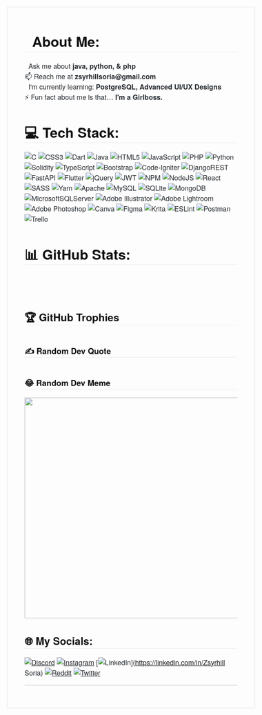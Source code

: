 <!DOCTYPE html>
<html>

<head>
    <title>Read Me</title>
    <meta charset="utf-8">
    <meta name="viewport" content="width=device-width, initial-scale=1">
    <style>
        body {
            font: 400 16px/1.5 'Helvetica Neue', Helvetica, Arial, sans-serif;
            color: #111;
            background-color: #fdfdfd;
            -webkit-text-size-adjust: 100%;
            -webkit-font-feature-settings: 'kern' 1;
            -moz-font-feature-settings: 'kern' 1;
            -o-font-feature-settings: 'kern' 1;
            font-feature-settings: 'kern' 1;
            font-kerning: normal;
            padding: 30px;
        }
        
        @media only screen and (max-width: 600px) {
            body {
                padding: 5px;
            }
            main {
                padding: 0px 20px 20px 20px !important;
            }
        }
        
        main {
            margin: 0px;
            max-width: 900px;
            border: 1px solid #e1e4e8;
            padding: 10px 40px;
            padding-bottom: 20px;
            border-radius: 2px;
            margin-left: auto;
            margin-right: auto;
        }
        
        hr {
            color: #bbb;
            background-color: #bbb;
            height: 1px;
            flex: 0 1 auto;
            margin: 1em 0;
            padding: 0;
            border: none;
        }
        /**
 * Links
 */
        
        a {
            color: #0366d6;
            text-decoration: none;
        }
        
        a:visited {
            color: #0366d6;
        }
        
        a:hover {
            color: #0366d6;
            text-decoration: underline;
        }
        
        pre {
            background-color: #f6f8fa;
            border-radius: 3px;
            font-size: 85%;
            line-height: 1.45;
            overflow: auto;
            padding: 16px;
        }
        /**
  * Code blocks
  */
        
        code {
            background-color: rgba(27, 31, 35, 0.05);
            border-radius: 3px;
            font-size: 85%;
            margin: 0;
            word-wrap: break-word;
            padding: 0.2em 0.4em;
            font-family: SFMono-Regular, Consolas, Liberation Mono, Menlo, Courier, monospace;
        }
        
        pre>code {
            background-color: transparent;
            border: 0;
            display: inline;
            line-height: inherit;
            margin: 0;
            overflow: visible;
            padding: 0;
            word-wrap: normal;
            font-size: 100%;
        }
        /**
 * Blockquotes
 */
        
        blockquote {
            margin-left: 30px;
            margin-top: 0px;
            margin-bottom: 16px;
            border-left-width: 3px;
            padding: 0 1em;
            color: #828282;
            border-left: 4px solid #e8e8e8;
            padding-left: 15px;
            font-size: 18px;
            letter-spacing: -1px;
            font-style: italic;
        }
        
        blockquote * {
            font-style: normal !important;
            letter-spacing: 0;
            color: #6a737d !important;
        }
        /**
 * Tables
 */
        
        table {
            border-spacing: 2px;
            display: block;
            font-size: 14px;
            overflow: auto;
            width: 100%;
            margin-bottom: 16px;
            border-spacing: 0;
            border-collapse: collapse;
        }
        
        td {
            padding: 6px 13px;
            border: 1px solid #dfe2e5;
        }
        
        th {
            font-weight: 600;
            padding: 6px 13px;
            border: 1px solid #dfe2e5;
        }
        
        tr {
            background-color: #fff;
            border-top: 1px solid #c6cbd1;
        }
        
        table tr:nth-child(2n) {
            background-color: #f6f8fa;
        }
        /**
 * Others
 */
        
        img {
            max-width: 100%;
        }
        
        p {
            line-height: 24px;
            font-weight: 400;
            font-size: 16px;
            color: #24292e;
        }
        
        ul {
            margin-top: 0;
        }
        
        li {
            color: #24292e;
            font-size: 16px;
            font-weight: 400;
            line-height: 1.5;
        }
        
        li+li {
            margin-top: 0.25em;
        }
        
        * {
            font-family: -apple-system, BlinkMacSystemFont, 'Segoe UI', Helvetica, Arial, sans-serif, 'Apple Color Emoji', 'Segoe UI Emoji', 'Segoe UI Symbol';
            color: #24292e;
        }
        
        a:visited {
            color: #0366d6;
        }
        
        h1,
        h2,
        h3 {
            border-bottom: 1px solid #eaecef;
            color: #111;
            /* Darker */
        }
    </style>
</head>

<body>
    <main>
        <!-- <h1 align="center">Hi 👋, I'm Zsyrhill Soria</h1>
<h3 align="center">Fiery heir of light & fire</h3>

<p align="center"> <a href="https://github.com/ryo-ma/github-profile-trophy"><img src="https://github-profile-trophy.vercel.app/?username=aexlin" alt="aexlin" /></a> </p>

<p align="left"> <a href="https://twitter.com/aexlin_" target="blank"><img src="https://img.shields.io/twitter/follow/aexlin_?logo=twitter&style=for-the-badge" alt="aexlin_" /></a> </p>

- 💬 Ask me about **java, python, & php**

- 📫 Reach me at **zsyrhillsoria@gmail.com**

- ⚡ Fun fact about me is that... **I'm a Girlboss.**

<table>
    <tr>
        <td>
            <h3 align="center">Connect with me:</h3>
        </td>
        <td>
            <p align="center">
            <a href="https://twitter.com/aexlin_" target="blank"><img align="center" src="https://raw.githubusercontent.com/rahuldkjain/github-profile-readme-generator/master/src/images/icons/Social/twitter.svg" alt="aexlin_" height="30" width="40" /></a>
            <a href="https://instagram.com/heirrofmala" target="blank"><img align="center" src="https://raw.githubusercontent.com/rahuldkjain/github-profile-readme-generator/master/src/images/icons/Social/instagram.svg" alt="heirrofmala" height="30" width="40" /></a>
            <a href="https://www.hackerrank.com/zsyrhillsoria" target="blank"><img align="center" src="https://raw.githubusercontent.com/rahuldkjain/github-profile-readme-generator/master/src/images/icons/Social/hackerrank.svg" alt="zsyrhillsoria" height="30" width="40" /></a>
            </p>
        </td>
    </tr>
    <tr>
        <td>
            <h3 align="left">Languages and Tools:</h3>
        </td>
        <td>
            <p align="left"> <a href="https://azure.microsoft.com/en-in/" target="_blank" rel="noreferrer"> <img src="https://www.vectorlogo.zone/logos/microsoft_azure/microsoft_azure-icon.svg" alt="azure" width="40" height="40"/> </a> <a href="https://babeljs.io/" target="_blank" rel="noreferrer"> <img src="https://www.vectorlogo.zone/logos/babeljs/babeljs-icon.svg" alt="babel" width="40" height="40"/> </a> <a href="https://www.gnu.org/software/bash/" target="_blank" rel="noreferrer"> <img src="https://www.vectorlogo.zone/logos/gnu_bash/gnu_bash-icon.svg" alt="bash" width="40" height="40"/> </a> <a href="https://getbootstrap.com" target="_blank" rel="noreferrer"> <img src="https://raw.githubusercontent.com/devicons/devicon/master/icons/bootstrap/bootstrap-plain-wordmark.svg" alt="bootstrap" width="40" height="40"/> </a> <a href="https://www.cprogramming.com/" target="_blank" rel="noreferrer"> <img src="https://raw.githubusercontent.com/devicons/devicon/master/icons/c/c-original.svg" alt="c" width="40" height="40"/> </a> <a href="https://codeigniter.com" target="_blank" rel="noreferrer"> <img src="https://cdn.worldvectorlogo.com/logos/codeigniter.svg" alt="codeigniter" width="40" height="40"/> </a> <a href="https://www.w3schools.com/css/" target="_blank" rel="noreferrer"> <img src="https://raw.githubusercontent.com/devicons/devicon/master/icons/css3/css3-original-wordmark.svg" alt="css3" width="40" height="40"/> </a> <a href="https://expressjs.com" target="_blank" rel="noreferrer"> <img src="https://raw.githubusercontent.com/devicons/devicon/master/icons/express/express-original-wordmark.svg" alt="express" width="40" height="40"/> </a> <a href="https://www.figma.com/" target="_blank" rel="noreferrer"> <img src="https://www.vectorlogo.zone/logos/figma/figma-icon.svg" alt="figma" width="40" height="40"/> </a> <a href="https://flutter.dev" target="_blank" rel="noreferrer"> <img src="https://www.vectorlogo.zone/logos/flutterio/flutterio-icon.svg" alt="flutter" width="40" height="40"/> </a> <a href="https://git-scm.com/" target="_blank" rel="noreferrer"> <img src="https://www.vectorlogo.zone/logos/git-scm/git-scm-icon.svg" alt="git" width="40" height="40"/> </a> <a href="https://www.w3.org/html/" target="_blank" rel="noreferrer"> <img src="https://raw.githubusercontent.com/devicons/devicon/master/icons/html5/html5-original-wordmark.svg" alt="html5" width="40" height="40"/> </a> <a href="https://www.adobe.com/in/products/illustrator.html" target="_blank" rel="noreferrer"> <img src="https://www.vectorlogo.zone/logos/adobe_illustrator/adobe_illustrator-icon.svg" alt="illustrator" width="40" height="40"/> </a> <a href="https://www.java.com" target="_blank" rel="noreferrer"> <img src="https://raw.githubusercontent.com/devicons/devicon/master/icons/java/java-original.svg" alt="java" width="40" height="40"/> </a> <a href="https://developer.mozilla.org/en-US/docs/Web/JavaScript" target="_blank" rel="noreferrer"> <img src="https://raw.githubusercontent.com/devicons/devicon/master/icons/javascript/javascript-original.svg" alt="javascript" width="40" height="40"/> </a> <a href="https://materializecss.com/" target="_blank" rel="noreferrer"> <img src="https://raw.githubusercontent.com/prplx/svg-logos/5585531d45d294869c4eaab4d7cf2e9c167710a9/svg/materialize.svg" alt="materialize" width="40" height="40"/> </a> <a href="https://www.mongodb.com/" target="_blank" rel="noreferrer"> <img src="https://raw.githubusercontent.com/devicons/devicon/master/icons/mongodb/mongodb-original-wordmark.svg" alt="mongodb" width="40" height="40"/> </a> <a href="https://www.microsoft.com/en-us/sql-server" target="_blank" rel="noreferrer"> <img src="https://www.svgrepo.com/show/303229/microsoft-sql-server-logo.svg" alt="mssql" width="40" height="40"/> </a> <a href="https://www.mysql.com/" target="_blank" rel="noreferrer"> <img src="https://raw.githubusercontent.com/devicons/devicon/master/icons/mysql/mysql-original-wordmark.svg" alt="mysql" width="40" height="40"/> </a> <a href="https://nodejs.org" target="_blank" rel="noreferrer"> <img src="https://raw.githubusercontent.com/devicons/devicon/master/icons/nodejs/nodejs-original-wordmark.svg" alt="nodejs" width="40" height="40"/> </a> <a href="https://www.photoshop.com/en" target="_blank" rel="noreferrer"> <img src="https://raw.githubusercontent.com/devicons/devicon/master/icons/photoshop/photoshop-line.svg" alt="photoshop" width="40" height="40"/> </a> <a href="https://www.php.net" target="_blank" rel="noreferrer"> <img src="https://raw.githubusercontent.com/devicons/devicon/master/icons/php/php-original.svg" alt="php" width="40" height="40"/> </a> <a href="https://www.postgresql.org" target="_blank" rel="noreferrer"> <img src="https://raw.githubusercontent.com/devicons/devicon/master/icons/postgresql/postgresql-original-wordmark.svg" alt="postgresql" width="40" height="40"/> </a> <a href="https://postman.com" target="_blank" rel="noreferrer"> <img src="https://www.vectorlogo.zone/logos/getpostman/getpostman-icon.svg" alt="postman" width="40" height="40"/> </a> <a href="https://www.python.org" target="_blank" rel="noreferrer"> <img src="https://raw.githubusercontent.com/devicons/devicon/master/icons/python/python-original.svg" alt="python" width="40" height="40"/> </a> <a href="https://www.qt.io/" target="_blank" rel="noreferrer"> <img src="https://upload.wikimedia.org/wikipedia/commons/0/0b/Qt_logo_2016.svg" alt="qt" width="40" height="40"/> </a> <a href="https://reactjs.org/" target="_blank" rel="noreferrer"> <img src="https://raw.githubusercontent.com/devicons/devicon/master/icons/react/react-original-wordmark.svg" alt="react" width="40" height="40"/> </a> <a href="https://sass-lang.com" target="_blank" rel="noreferrer"> <img src="https://raw.githubusercontent.com/devicons/devicon/master/icons/sass/sass-original.svg" alt="sass" width="40" height="40"/> </a> <a href="https://www.sqlite.org/" target="_blank" rel="noreferrer"> <img src="https://www.vectorlogo.zone/logos/sqlite/sqlite-icon.svg" alt="sqlite" width="40" height="40"/> </a> <a href="https://www.typescriptlang.org/" target="_blank" rel="noreferrer"> <img src="https://raw.githubusercontent.com/devicons/devicon/master/icons/typescript/typescript-original.svg" alt="typescript" width="40" height="40"/> </a> </p>
        </td>
    </tr>
</table>

<p><img align="center" src="https://github-readme-stats.vercel.app/api/top-langs?username=aexlin&show_icons=true&locale=en&layout=compact" alt="aexlin" /></p><br>

<p>&nbsp;<img align="center" src="https://github-readme-stats.vercel.app/api?username=aexlin&show_icons=true&locale=en" alt="aexlin" /></p><br>

<p><img align="center" src="https://github-readme-streak-stats.herokuapp.com/?user=aexlin&" alt="aexlin" /></p> -->
        <h1 id="💫-about-me">💫 About Me:</h1>
        <p>💬 Ask me about <strong>java, python, & php</strong><br>📫 Reach me at <strong>zsyrhillsoria@gmail.com</strong><br>🌱 I'm currently learning: <strong>PostgreSQL, Advanced UI/UX Designs</strong><br>⚡ Fun fact about me is that… <strong>I'm a Girlboss.</strong></p>
        <h1 id="💻-tech-stack">💻 Tech Stack:</h1>
        <p><img src="https://img.shields.io/badge/c-%2300599C.svg?style=for-the-badge&logo=c&logoColor=white" alt="C" /> <img src="https://img.shields.io/badge/css3-%231572B6.svg?style=for-the-badge&logo=css3&logoColor=white" alt="CSS3" /> <img src="https://img.shields.io/badge/dart-%230175C2.svg?style=for-the-badge&logo=dart&logoColor=white"
                alt="Dart" /> <img src="https://img.shields.io/badge/java-%23ED8B00.svg?style=for-the-badge&logo=java&logoColor=white" alt="Java" /> <img src="https://img.shields.io/badge/html5-%23E34F26.svg?style=for-the-badge&logo=html5&logoColor=white"
                alt="HTML5" /> <img src="https://img.shields.io/badge/javascript-%23323330.svg?style=for-the-badge&logo=javascript&logoColor=%23F7DF1E" alt="JavaScript" /> <img src="https://img.shields.io/badge/php-%23777BB4.svg?style=for-the-badge&logo=php&logoColor=white"
                alt="PHP" /> <img src="https://img.shields.io/badge/python-3670A0?style=for-the-badge&logo=python&logoColor=ffdd54" alt="Python" /> <img src="https://img.shields.io/badge/Solidity-%23363636.svg?style=for-the-badge&logo=solidity&logoColor=white"
                alt="Solidity" /> <img src="https://img.shields.io/badge/typescript-%23007ACC.svg?style=for-the-badge&logo=typescript&logoColor=white" alt="TypeScript" /> <img src="https://img.shields.io/badge/bootstrap-%23563D7C.svg?style=for-the-badge&logo=bootstrap&logoColor=white"
                alt="Bootstrap" /> <img src="https://img.shields.io/badge/CodeIgniter-%23EF4223.svg?style=for-the-badge&logo=codeIgniter&logoColor=white" alt="Code-Igniter" /> <img src="https://img.shields.io/badge/DJANGO-REST-ff1709?style=for-the-badge&logo=django&logoColor=white&color=ff1709&labelColor=gray"
                alt="DjangoREST" /> <img src="https://img.shields.io/badge/FastAPI-005571?style=for-the-badge&logo=fastapi" alt="FastAPI" /> <img src="https://img.shields.io/badge/Flutter-%2302569B.svg?style=for-the-badge&logo=Flutter&logoColor=white" alt="Flutter"
            /> <img src="https://img.shields.io/badge/jquery-%230769AD.svg?style=for-the-badge&logo=jquery&logoColor=white" alt="jQuery" /> <img src="https://img.shields.io/badge/JWT-black?style=for-the-badge&logo=JSON%20web%20tokens" alt="JWT" /> <img
                src="https://img.shields.io/badge/NPM-%23000000.svg?style=for-the-badge&logo=npm&logoColor=white" alt="NPM" /> <img src="https://img.shields.io/badge/node.js-6DA55F?style=for-the-badge&logo=node.js&logoColor=white" alt="NodeJS" /> <img src="https://img.shields.io/badge/react-%2320232a.svg?style=for-the-badge&logo=react&logoColor=%2361DAFB"
                alt="React" /> <img src="https://img.shields.io/badge/SASS-hotpink.svg?style=for-the-badge&logo=SASS&logoColor=white" alt="SASS" /> <img src="https://img.shields.io/badge/yarn-%232C8EBB.svg?style=for-the-badge&logo=yarn&logoColor=white" alt="Yarn"
            /> <img src="https://img.shields.io/badge/apache-%23D42029.svg?style=for-the-badge&logo=apache&logoColor=white" alt="Apache" /> <img src="https://img.shields.io/badge/mysql-%2300f.svg?style=for-the-badge&logo=mysql&logoColor=white" alt="MySQL"
            /> <img src="https://img.shields.io/badge/sqlite-%2307405e.svg?style=for-the-badge&logo=sqlite&logoColor=white" alt="SQLite" /> <img src="https://img.shields.io/badge/MongoDB-%234ea94b.svg?style=for-the-badge&logo=mongodb&logoColor=white"
                alt="MongoDB" /> <img src="https://img.shields.io/badge/Microsoft%20SQL%20Sever-CC2927?style=for-the-badge&logo=microsoft%20sql%20server&logoColor=white" alt="MicrosoftSQLServer" /> <img src="https://img.shields.io/badge/adobeillustrator-%23FF9A00.svg?style=for-the-badge&logo=adobeillustrator&logoColor=white"
                alt="Adobe Illustrator" /> <img src="https://img.shields.io/badge/Adobe%20Lightroom-31A8FF.svg?style=for-the-badge&logo=Adobe%20Lightroom&logoColor=white" alt="Adobe Lightroom" /> <img src="https://img.shields.io/badge/adobephotoshop-%2331A8FF.svg?style=for-the-badge&logo=adobephotoshop&logoColor=white"
                alt="Adobe Photoshop" /> <img src="https://img.shields.io/badge/Canva-%2300C4CC.svg?style=for-the-badge&logo=Canva&logoColor=white" alt="Canva" /> <img src="https://img.shields.io/badge/figma-%23F24E1E.svg?style=for-the-badge&logo=figma&logoColor=white"
                alt="Figma" /> <img src="https://img.shields.io/badge/Krita-203759?style=for-the-badge&logo=krita&logoColor=EEF37B" alt="Krita" /> <img src="https://img.shields.io/badge/ESLint-4B3263?style=for-the-badge&logo=eslint&logoColor=white" alt="ESLint"
            /> <img src="https://img.shields.io/badge/Postman-FF6C37?style=for-the-badge&logo=postman&logoColor=white" alt="Postman" /> <img src="https://img.shields.io/badge/Trello-%23026AA7.svg?style=for-the-badge&logo=Trello&logoColor=white" alt="Trello"
            /></p>
        <h1 id="📊-github-stats">📊 GitHub Stats:</h1>
        <p><img src="https://github-readme-stats.vercel.app/api?username=aexlin&theme=dark&hide_border=false&include_all_commits=true&count_private=true" alt="" /><br/><br />
            <img src="https://github-readme-streak-stats.herokuapp.com/?user=aexlin&theme=dark&hide_border=false" alt="" /><br/><br />
            <img src="https://github-readme-stats.vercel.app/api/top-langs/?username=aexlin&theme=dark&hide_border=false&include_all_commits=true&count_private=true&layout=compact" alt="" /></p>
        <h2 id="🏆-github-trophies">🏆 GitHub Trophies</h2>
        <p><img src="https://github-profile-trophy.vercel.app/?username=aexlin&theme=radical&no-frame=false&no-bg=true&margin-w=4" alt="" /></p>
        <h3 id="✍️-random-dev-quote">✍️ Random Dev Quote</h3>
        <p><img src="https://quotes-github-readme.vercel.app/api?type=horizontal&theme=radical" alt="" /></p>
        <h3 id="😂-random-dev-meme">😂 Random Dev Meme</h3>
        <p><img src="https://random-memer.herokuapp.com/" width="512px" /></p>
        <h2 id="🌐-my-socials">🌐 My Socials:</h2>
        <p>
            <a href="htttps://discord.gg/Aexlin#7905"><img src="https://img.shields.io/badge/Discord-%237289DA.svg?logo=discord&logoColor=white" alt="Discord" /></a>
            <a href="https://instagram.com/heirrofmala"><img src="https://img.shields.io/badge/Instagram-%23E4405F.svg?logo=Instagram&logoColor=white" alt="Instagram" /></a> [<img src="https://img.shields.io/badge/LinkedIn-%230077B5.svg?logo=linkedin&logoColor=white" alt="LinkedIn" />](<a href="https://linkedin.com/in/Zsyrhill">https://linkedin.com/in/Zsyrhill</a>            Soria)
            <a href="https://reddit.com/user/heirofmala"><img src="https://img.shields.io/badge/Reddit-%23FF4500.svg?logo=Reddit&logoColor=white" alt="Reddit" /></a>
            <a href="https://twitter.com/aexlin_"><img src="https://img.shields.io/badge/Twitter-%231DA1F2.svg?logo=Twitter&logoColor=white" alt="Twitter" /></a>
        </p>
        <hr />
        <p>
            <a href="https://visitcount.itsvg.in"><img src="https://visitcount.itsvg.in/api?id=aexlin&icon=7&color=10" alt="" /></a>
        </p>
    </main>
</body>

</html>